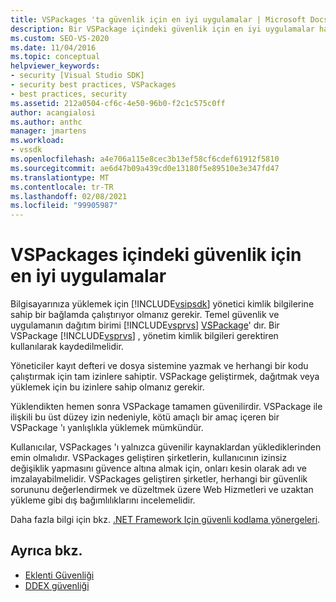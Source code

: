 ```yaml
---
title: VSPackages 'ta güvenlik için en iyi uygulamalar | Microsoft Docs
description: Bir VSPackage içindeki güvenlik için en iyi uygulamalar hakkında bilgi edinin. Bu bir Visual Studio uygulaması için temel güvenlik ve dağıtım birimidir.
ms.custom: SEO-VS-2020
ms.date: 11/04/2016
ms.topic: conceptual
helpviewer_keywords:
- security [Visual Studio SDK]
- security best practices, VSPackages
- best practices, security
ms.assetid: 212a0504-cf6c-4e50-96b0-f2c1c575c0ff
author: acangialosi
ms.author: anthc
manager: jmartens
ms.workload:
- vssdk
ms.openlocfilehash: a4e706a115e8cec3b13ef58cf6cdef61912f5810
ms.sourcegitcommit: ae6d47b09a439cd0e13180f5e89510e3e347fd47
ms.translationtype: MT
ms.contentlocale: tr-TR
ms.lasthandoff: 02/08/2021
ms.locfileid: "99905987"
---
```

# <a name="best-practices-for-security-in-vspackages"></a>VSPackages içindeki güvenlik için en iyi uygulamalar
Bilgisayarınıza yüklemek için [!INCLUDE[vsipsdk](../../extensibility/includes/vsipsdk_md.md)] yönetici kimlik bilgilerine sahip bir bağlamda çalıştırıyor olmanız gerekir. Temel güvenlik ve uygulamanın dağıtım birimi [!INCLUDE[vsprvs](../../code-quality/includes/vsprvs_md.md)] [VSPackage](../../extensibility/internals/vspackages.md)' dır. Bir VSPackage [!INCLUDE[vsprvs](../../code-quality/includes/vsprvs_md.md)] , yönetim kimlik bilgileri gerektiren kullanılarak kaydedilmelidir.

 Yöneticiler kayıt defteri ve dosya sistemine yazmak ve herhangi bir kodu çalıştırmak için tam izinlere sahiptir. VSPackage geliştirmek, dağıtmak veya yüklemek için bu izinlere sahip olmanız gerekir.

 Yüklendikten hemen sonra VSPackage tamamen güvenilirdir. VSPackage ile ilişkili bu üst düzey izin nedeniyle, kötü amaçlı bir amaç içeren bir VSPackage 'ı yanlışlıkla yüklemek mümkündür.

 Kullanıcılar, VSPackages 'ı yalnızca güvenilir kaynaklardan yüklediklerinden emin olmalıdır. VSPackages geliştiren şirketlerin, kullanıcının izinsiz değişiklik yapmasını güvence altına almak için, onları kesin olarak adı ve imzalayabilmelidir. VSPackages geliştiren şirketler, herhangi bir güvenlik sorununu değerlendirmek ve düzeltmek üzere Web Hizmetleri ve uzaktan yükleme gibi dış bağımlılıklarını incelemelidir.

 Daha fazla bilgi için bkz. [.NET Framework Için güvenli kodlama yönergeleri](/previous-versions/visualstudio/visual-studio-2008/d55zzx87(v=vs.90)).

## <a name="see-also"></a>Ayrıca bkz.
- [Eklenti Güvenliği](/previous-versions/1326zbk3(v=vs.140))
- [DDEX güvenliği](/previous-versions/bb163703(v=vs.140))